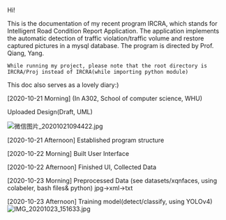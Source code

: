 Hi!

This is the documentation of my recent program IRCRA, which stands for Intelligent Road Condition Report Application. The application implements the automatic detection of traffic violation/traffic volume and restore captured pictures in a mysql database. The program is directed by Prof. Qiang, Yang.

    While running my project, please note that the root directory is IRCRA/Proj instead of IRCRA(while importing python module)

This doc also serves as a lovely diary:)

[2020-10-21 Morning] (In A302, School of computer science, WHU)

Uploaded Design(Draft, UML)

![微信图片_20201021094422.jpg](https://i.loli.net/2020/10/21/BJjF6GClcbknydI.jpg)

[2020-10-21 Afternoon] Established program structure

[2020-10-22 Morning] Built User Interface

[2020-10-22 Afternoon] Finished UI, Collected Data

[2020-10-23 Morning] Preprocessed Data (see datasets/xqnfaces, using colabeler, bash files& python) jpg->xml->txt

[2020-10-23 Afternoon] Training model(detect/classify, using YOLOv4)
![IMG_20201023_151633.jpg](https://i.loli.net/2020/10/23/f8cFIDQijrzSHko.jpg)
